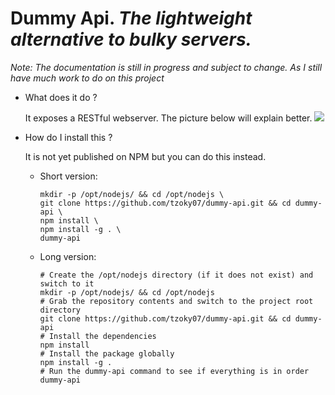 Dummy Api. _The lightweight alternative to bulky servers._
========================================================

*Note: The documentation is still in progress and subject to change. As I still have much work to do on this project*

* What does it do ?

  It exposes a RESTful webserver. The picture below will explain better.
  ![](http://s11.postimg.org/oa4uzqrr7/dummy_api.png)

* How do I install this ?

  It is not yet published on NPM but you can do this instead.

  * Short version:

        mkdir -p /opt/nodejs/ && cd /opt/nodejs \
        git clone https://github.com/tzoky07/dummy-api.git && cd dummy-api \
        npm install \
        npm install -g . \
        dummy-api

  * Long version:

        # Create the /opt/nodejs directory (if it does not exist) and switch to it
        mkdir -p /opt/nodejs/ && cd /opt/nodejs
        # Grab the repository contents and switch to the project root directory
        git clone https://github.com/tzoky07/dummy-api.git && cd dummy-api
        # Install the dependencies
        npm install
        # Install the package globally
        npm install -g .
        # Run the dummy-api command to see if everything is in order
        dummy-api
